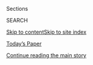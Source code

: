 <div id="app">

<div>

<div class="NYTAppHideMasthead css-1r6wvpq e1suatyy0">

<div class="section css-ui9rw0 e1suatyy2">

<div class="css-eph4ug er09x8g0">

<div class="css-6n7j50">

</div>

<span class="css-1dv1kvn">Sections</span>

<div class="css-10488qs">

<span class="css-1dv1kvn">SEARCH</span>

</div>

[Skip to content](#site-content)[Skip to site
index](#site-index)

</div>

<div class="css-10698na e1huz5gh0">

</div>

</div>

<div id="masthead-bar-one" class="section hasLinks css-15hmgas e1csuq9d3">

<div class="css-uqyvli e1csuq9d0">

</div>

<div class="css-1uqjmks e1csuq9d1">

</div>

<div class="css-9e9ivx">

[](https://myaccount.nytimes3xbfgragh.onion/auth/login?response_type=cookie&client_id=vi)

</div>

<div class="css-1bvtpon e1csuq9d2">

[Today’s Paper](https://www.nytimes3xbfgragh.onion/section/todayspaper)

</div>

</div>

</div>

</div>

<div data-aria-hidden="false">

<div id="site-content" data-role="main">

<div id="top-wrapper" class="css-15p45cc eaca97t0" type="top">

<div id="top-slug" class="css-19x0jxb eaca97t1" hidden="">

Advertisement

</div>

[Continue reading the main
story](#after-top)

<div class="ad top-wrapper" style="text-align:center;height:100%;display:block;min-height:90px">

<div id="top" class="place-ad" data-position="top" data-size-key="top">

</div>

</div>

<div id="after-top">

</div>

</div>

<div id="byline" class="section css-15h4p1b e9abtgs0">

<div class="css-1j21atc e1svk9qx1">

<div class="css-nfcc9b e1svk9qx3">

<div class="css-cnx41t">

![Portrait of Josh
Katz](https://static01.graylady3jvrrxbe.onion/images/2018/10/19/multimedia/author-josh-katz/author-josh-katz-thumbLarge.png)

</div>

<div class="css-vl9dhg e1svk9qx5">

<div class="css-1nrhkj6 e1svk9qx6">

# Josh Katz

</div>

## <span></span>

Josh Katz is a graphics editor for The New York Times, where he covers
politics, sports and culture for The Upshot. He is the author of
"Speaking American: How Y’all, Youse, and You Guys Talk," a visual
exploration of American regional dialects, published by Houghton Mifflin
Harcourt in 2016.

<span class="css-dd5dyy">More**</span>

</div>

</div>

</div>

<div>

<div id="mid1-wrapper" class="css-1mn4oms eaca97t0" type="rank">

<div id="mid1-slug" class="css-1tag3rd eaca97t1">

Advertisement

</div>

[Continue reading the main
story](#after-mid1)

<div id="mid1" class="ad mid1-wrapper" style="text-align:center;height:100%;display:block">

</div>

<div id="after-mid1">

</div>

</div>

</div>

<div class="css-185go5a e1o5byef0">

<div class="css-15cbhtu">

  - [Latest](#stream-panel)
  - <span class="css-6n7j50">Search</span>
    <div class="control">
    <div class="label-container css-1dv1kvn">
    Search
    </div>
    <div class="css-wm4t3d">
    **<span id="clear-search-input" class="css-1dv1kvn">Clear this text
    input</span>
    </div>
    </div>
    <span class="css-1iovbfw"></span>

<div id="stream-panel" class="section css-8msx5b e1jz0cab1">

<div class="css-13mho3u">

1.  
    
    <div class="css-1cp3ece">
    
    <div class="css-1l4spti">
    
    [](/interactive/2020/07/17/upshot/coronavirus-face-mask-map.html)
    
    <div class="css-79elbk">
    
    ![](https://static01.graylady3jvrrxbe.onion/images/2020/07/17/upshot/coronavirus-face-mask-map-1594932953381/coronavirus-face-mask-map-1594932953381-thumbWide.jpg?quality=75&auto=webp&disable=upscale)
    
    </div>
    
    ## A Detailed Map of Who Is Wearing Masks in the U.S.
    
    The patterns from hundreds of thousands of survey respondents
    reflect partisanship, peer pressure and the footprint of the
    coronavirus itself.
    
    <div class="css-1nqbnmb ea5icrr0">
    
    By <span class="css-1n7hynb">Josh Katz, Margot Sanger-Katz
    <span>and</span> Kevin
    Quealy</span>
    
    </div>
    
    </div>
    
    <div class="css-1lc2l26 e1xfvim33">
    
    </div>
    
    </div>

2.  
    
    <div class="css-1cp3ece">
    
    <div class="css-1l4spti">
    
    [](/interactive/2020/07/15/upshot/drug-overdose-deaths.html)
    
    <div class="css-79elbk">
    
    ![](https://static01.graylady3jvrrxbe.onion/images/2020/07/15/upshot/drug-overdose-deaths-1594846935688/drug-overdose-deaths-1594846935688-thumbWide.png?quality=75&auto=webp&disable=upscale)
    
    </div>
    
    ## In Shadow of Pandemic, U.S. Drug Overdose Deaths Resurge to Record
    
    After the first decrease in a quarter-century, in 2018, the number
    of deaths is again on the rise.
    
    <div class="css-1nqbnmb ea5icrr0">
    
    By <span class="css-1n7hynb">Josh Katz, Abby Goodnough
    <span>and</span> Margot
    Sanger-Katz</span>
    
    </div>
    
    </div>
    
    <div class="css-1lc2l26 e1xfvim33">
    
    </div>
    
    </div>

3.  
    
    <div class="css-1cp3ece">
    
    <div class="css-1l4spti">
    
    [](/interactive/2020/06/10/world/coronavirus-history.html)
    
    <div class="css-79elbk">
    
    ![](https://static01.graylady3jvrrxbe.onion/images/2020/06/09/us/coronavirus-history-promo-1591757376313/coronavirus-history-promo-1591757376313-thumbWide-v3.png?quality=75&auto=webp&disable=upscale)
    
    </div>
    
    ## How the Coronavirus Compares With 100 Years of Deadly Events
    
    Here’s the outbreak's toll in 25 cities and regions compared with
    hurricanes, heat waves and the Spanish flu.
    
    <div class="css-1nqbnmb ea5icrr0">
    
    By <span class="css-1n7hynb">Allison McCann, Jin Wu <span>and</span>
    Josh
    Katz</span>
    
    </div>
    
    </div>
    
    <div class="css-1lc2l26 e1xfvim33">
    
    </div>
    
    </div>

4.  
    
    <div class="css-1cp3ece">
    
    <div class="css-1l4spti">
    
    [](/interactive/2020/05/12/upshot/coronavirus-models.html)
    
    <div class="css-79elbk">
    
    ![](https://static01.graylady3jvrrxbe.onion/images/2020/05/13/upshot/coronavirus-models-1589312629205/coronavirus-models-1589312629205-thumbWide-v2.png?quality=75&auto=webp&disable=upscale)
    
    </div>
    
    ## Coronavirus Models Are Nearing Consensus, but Reopening Could Throw Them Off Again
    
    The convergence coincides with growing uncertainty about the effects
    of changing public policy.
    
    <div class="css-1nqbnmb ea5icrr0">
    
    By <span class="css-1n7hynb">Quoctrung Bui, Josh Katz, Alicia
    Parlapiano <span>and</span> Margot
    Sanger-Katz</span>
    
    </div>
    
    </div>
    
    <div class="css-1lc2l26 e1xfvim33">
    
    </div>
    
    </div>

5.  
    
    <div class="css-1cp3ece">
    
    <div class="css-1l4spti">
    
    [](/interactive/2020/05/05/us/coronavirus-death-toll-us.html)
    
    <div class="css-79elbk">
    
    ![](https://static01.graylady3jvrrxbe.onion/images/2020/05/05/us/coronavirus-death-toll-us-promo-1588718692377/coronavirus-death-toll-us-promo-1588718692377-thumbWide-v16.png?quality=75&auto=webp&disable=upscale)
    
    </div>
    
    ## Tracking the Real Coronavirus Death Toll in the United States
    
    A New York Times analysis of C.D.C. data shows just how many lives
    are being lost to the pandemic — far more than in a normal year.
    
    <div class="css-1nqbnmb ea5icrr0">
    
    By <span class="css-1n7hynb">Josh Katz, Denise Lu <span>and</span>
    Margot
    Sanger-Katz</span>
    
    </div>
    
    </div>
    
    <div class="css-1lc2l26 e1xfvim33">
    
    </div>
    
    </div>

6.  
    
    <div class="css-1cp3ece">
    
    <div class="css-1l4spti">
    
    [](/interactive/2020/04/28/us/coronavirus-death-toll-total.html)
    
    <div class="css-79elbk">
    
    ![](https://static01.graylady3jvrrxbe.onion/images/2020/04/28/us/coronavirus-death-toll-total-promo-1588123095036/coronavirus-death-toll-total-promo-1588123095036-thumbWide-v3.jpg?quality=75&auto=webp&disable=upscale)
    
    </div>
    
    ## U.S. Coronavirus Death Toll Is Far Higher Than Reported, C.D.C. Data Suggests
    
    In seven hard-hit states, total deaths are nearly 50 percent higher
    than normal, according to new C.D.C. statistics, suggesting that the
    virus has killed far more people than the number in official counts.
    
    <div class="css-1nqbnmb ea5icrr0">
    
    By <span class="css-1n7hynb">Josh Katz, Denise Lu <span>and</span>
    Margot
    Sanger-Katz</span>
    
    </div>
    
    </div>
    
    <div class="css-1lc2l26 e1xfvim33">
    
    </div>
    
    </div>

7.  
    
    <div class="css-1cp3ece">
    
    <div class="css-1l4spti">
    
    [](/interactive/2020/04/27/upshot/coronavirus-deaths-new-york-city.html)
    
    <div class="css-79elbk">
    
    ![](https://static01.graylady3jvrrxbe.onion/images/2020/04/27/us/coronavirus-deaths-new-york-city-promo-1588009074849/coronavirus-deaths-new-york-city-promo-1588009074849-thumbWide-v2.png?quality=75&auto=webp&disable=upscale)
    
    </div>
    
    ## N.Y.C. Deaths Reach 6 Times the Normal Level, Far More Than Coronavirus Count Suggests
    
    There have been some 20,000 more deaths than would be expected over
    all, and thousands more than have been captured in the city’s
    official coronavirus statistics.
    
    <div class="css-1nqbnmb ea5icrr0">
    
    By <span class="css-1n7hynb">Josh Katz <span>and</span> Margot
    Sanger-Katz</span>
    
    </div>
    
    </div>
    
    <div class="css-1lc2l26 e1xfvim33">
    
    </div>
    
    </div>

8.  
    
    <div class="css-1cp3ece">
    
    <div class="css-1l4spti">
    
    [](/interactive/2020/04/22/upshot/coronavirus-models.html)
    
    <div class="css-79elbk">
    
    ![](https://static01.graylady3jvrrxbe.onion/images/2020/04/20/upshot/coronavirus-models-1587562511175/coronavirus-models-1587562511175-thumbWide.png?quality=75&auto=webp&disable=upscale)
    
    </div>
    
    ## What 5 Coronavirus Models Say the Next Month Will Look Like
    
    The least pessimistic model is the one most frequently cited by the
    White House.
    
    <div class="css-1nqbnmb ea5icrr0">
    
    By <span class="css-1n7hynb">Quoctrung Bui, Josh Katz, Alicia
    Parlapiano <span>and</span> Margot
    Sanger-Katz</span>
    
    </div>
    
    </div>
    
    <div class="css-1lc2l26 e1xfvim33">
    
    </div>
    
    </div>

9.  
    
    <div class="css-1cp3ece">
    
    <div class="css-1l4spti">
    
    [](/interactive/2020/04/21/world/coronavirus-missing-deaths.html)
    
    <div class="css-79elbk">
    
    ![](https://static01.graylady3jvrrxbe.onion/images/2020/04/21/us/coronavirus-missing-deaths-promo-1587448676216/coronavirus-missing-deaths-promo-1587448676216-thumbWide-v4.png?quality=75&auto=webp&disable=upscale)
    
    </div>
    
    ## 161,000 Missing Deaths: Tracking the True Toll of the Coronavirus Outbreak
    
    Far more people have died over the past months than have been
    officially reported, a review of mortality data in 28 countries
    shows.
    
    <div class="css-1nqbnmb ea5icrr0">
    
    By <span class="css-1n7hynb">Jin Wu, Allison McCann, Josh Katz
    <span>and</span> Elian
    Peltier</span>
    
    </div>
    
    </div>
    
    <div class="css-1lc2l26 e1xfvim33">
    
    </div>
    
    </div>

10. 
    
    <div class="css-1cp3ece">
    
    <div class="css-1l4spti">
    
    [](/interactive/2020/04/10/upshot/coronavirus-deaths-new-york-city.html)
    
    <div class="css-79elbk">
    
    ![](https://static01.graylady3jvrrxbe.onion/images/2020/04/09/upshot/coronavirus-deaths-new-york-city-1586453063286/coronavirus-deaths-new-york-city-1586453063286-thumbWide-v3.png?quality=75&auto=webp&disable=upscale)
    
    </div>
    
    ## Deaths in New York City Are More Than Double the Usual Total
    
    Deaths from all causes have surged, undermining arguments that
    coronavirus numbers have been overblown.
    
    <div class="css-1nqbnmb ea5icrr0">
    
    By <span class="css-1n7hynb">Josh Katz <span>and</span> Margot
    Sanger-Katz</span>
    
    </div>
    
    </div>
    
    <div class="css-1lc2l26 e1xfvim33">
    
    </div>
    
    </div>

<div class="css-13mho3u">

<div class="css-1t62hi8">

<div class="css-1stvaey">

Show
More

<div>

<div style="border:0;clip:rect(0 0 0 0);height:1px;margin:-1px;overflow:hidden;white-space:nowrap;padding:0;width:1px;position:absolute" data-role="log" data-aria-live="assertive">

</div>

<div style="border:0;clip:rect(0 0 0 0);height:1px;margin:-1px;overflow:hidden;white-space:nowrap;padding:0;width:1px;position:absolute" data-role="log" data-aria-live="assertive">

</div>

<div style="border:0;clip:rect(0 0 0 0);height:1px;margin:-1px;overflow:hidden;white-space:nowrap;padding:0;width:1px;position:absolute" data-role="log" data-aria-live="polite">

</div>

<div style="border:0;clip:rect(0 0 0 0);height:1px;margin:-1px;overflow:hidden;white-space:nowrap;padding:0;width:1px;position:absolute" data-role="log" data-aria-live="polite">

</div>

</div>

</div>

</div>

</div>

</div>

<div class="css-g6hk37 supplemental">

<div id="mid2-wrapper" class="css-10wkyv7 eaca97t0" type="lede">

<div id="mid2-slug" class="css-1tag3rd eaca97t1">

Advertisement

</div>

[Continue reading the main
story](#after-mid2)

<div id="mid2" class="ad mid2-wrapper" style="text-align:center;height:100%;display:block;min-height:250px">

</div>

<div id="after-mid2">

</div>

</div>

## Follow Elsewhere

<div class="module-body">

  - [**<span data-aria-hidden="true">jshkatz</span><span class="css-1dv1kvn">twitter
    page for jshkatz</span>](https://twitter.com/jshkatz)

</div>

</div>

</div>

</div>

</div>

</div>

</div>

## Site Index

<div>

</div>

## Site Information Navigation

  - [© <span>2020</span> <span>The New York Times
    Company</span>](https://help.nytimes3xbfgragh.onion/hc/en-us/articles/115014792127-Copyright-notice)

<!-- end list -->

  - [NYTCo](https://www.nytco.com/)
  - [Contact
    Us](https://help.nytimes3xbfgragh.onion/hc/en-us/articles/115015385887-Contact-Us)
  - [Work with us](https://www.nytco.com/careers/)
  - [Advertise](https://nytmediakit.com/)
  - [T Brand Studio](http://www.tbrandstudio.com/)
  - [Your Ad
    Choices](https://www.nytimes3xbfgragh.onion/privacy/cookie-policy#how-do-i-manage-trackers)
  - [Privacy](https://www.nytimes3xbfgragh.onion/privacy)
  - [Terms of
    Service](https://help.nytimes3xbfgragh.onion/hc/en-us/articles/115014893428-Terms-of-service)
  - [Terms of
    Sale](https://help.nytimes3xbfgragh.onion/hc/en-us/articles/115014893968-Terms-of-sale)
  - [Site
    Map](https://spiderbites.nytimes3xbfgragh.onion)
  - [Help](https://help.nytimes3xbfgragh.onion/hc/en-us)
  - [Subscriptions](https://www.nytimes3xbfgragh.onion/subscription?campaignId=37WXW)

</div>

</div>
